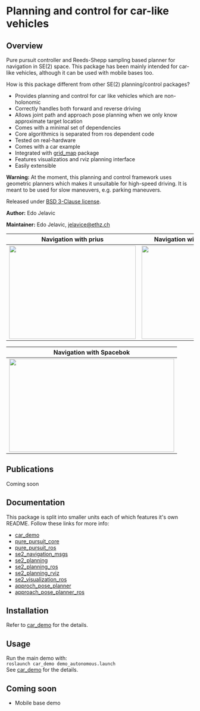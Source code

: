 # Planning and control for car-like vehicles

## Overview

Pure pursuit controller and Reeds-Shepp sampling based planner for navigation in SE(2) space. This package has been mainly intended for car-like vehicles, although it can be used with mobile bases too.

How is this package different from other SE(2) planning/control packages? 

* Provides planning and control for car like vehicles which are non-holonomic
* Correctly handles both forward and reverse driving
* Allows joint path and approach pose planning when we only know approximate target location
* Comes with a minimal set of dependencies
* Core algorithmics is separated from ros dependent code
* Tested on real-hardware
* Comes with a car example
* Integrated with [grid_map](https://github.com/ANYbotics/grid_map) package
* Features visualizatios and rviz planning interface
* Easily extensible

**Warning:** At the moment, this planning and control framework uses geometric planners which makes it unsuitable for high-speed driving. It is meant to be used for slow maneuvers, e.g. parking maneuvers. 

Released under [BSD 3-Clause license](LICENSE).

**Author:** Edo Jelavic

**Maintainer:** Edo Jelavic, [jelavice@ethz.ch](jelavice@ethz.ch)

| Navigation with prius        | Navigation with Menzi Muck M545 |
|:----------------------:|:-----------------:| 
| [<img src="car_demo/doc/car.gif" width="340" height="250">](car_demo/doc/car.gif)  |[<img src="car_demo/doc/m545.gif" width="340" height="250">](car_demo/doc/m545.gif)  |  


| Navigation with Spacebok |
|:----------------------:|
|[<img src="car_demo/doc/spacebok_nav.gif" width="443" height="250">](car_demo/doc/spacebok_nav.gif)|


## Publications
 Coming soon

## Documentation

This package is split into smaller units each of which features it's own README. Follow   these links for more info:

* [car_demo](car_demo/README.md)
* [pure_pursuit_core](pure_pursuit_core/README.md)
* [pure_pursuit_ros](pure_pursuit_ros/README.md)
* [se2_navigation_msgs](se2_navigation_msgs/README.md)
* [se2_planning](se2_planning/README.md)
* [se2_planning_ros](se2_planning_ros/README.md)
* [se2_planning_rviz](se2_planning_rviz/README.md)
* [se2_visualization_ros](se2_visualization_ros/README.md)
* [approch_pose_planner](se2_approach_pose_planning/approach_pose_planner/README.md)
* [approach_pose_planner_ros](se2_approach_pose_planning/approach_pose_planner_ros/README.md)

## Installation
Refer to [car_demo](car_demo/README.md) for the details.

## Usage
Run the main demo with:   
`roslaunch car_demo demo_autonomous.launch`   
See [car_demo](car_demo/README.md) for the details.

## Coming soon
* Mobile base demo
